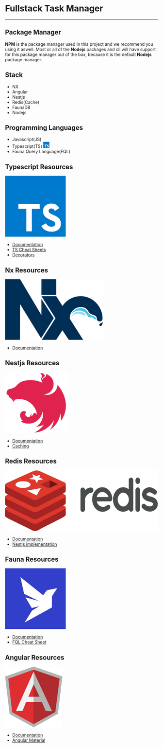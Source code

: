 # Fullstack Task Manager

---

## Package Manager

**NPM** is the package manager used in this project and we recommend you using it aswell. Most or all of the **Nodejs** packages and cli will have support for this package manager out of the box, because it is the default **Nodejs** package manager.

## Stack

- NX
- Angular
- Nestjs
- Redis(Cache)
- FaunaDB
- Nodejs

## Programming Languages

- Javascript(JS)
- Typescript(TS) <img src="./images/language/Typescript.png" alt="Typescript" height="20px" />
- Fauna Query Language(FQL)

## Typescript Resources

<img src="./images/language/Typescript.png" alt="Typescript" height="200px" />

- [Documentation](https://www.typescriptlang.org/docs/)
- [TS Cheat Sheets](https://www.typescriptlang.org/cheatsheets)
- [Decorators](https://www.typescriptlang.org/docs/handbook/decorators.html)

## Nx Resources

<img src="./images/framework/Nx.png" alt="Nx" height="200px" />

- [Documentation](https://nx.dev/getting-started/intro)

## Nestjs Resources

<img src="./images/framework/Nestjs.svg" alt="Nestjs" height="200px" />

- [Documentation](https://docs.nestjs.com/)
- [Caching](https://docs.nestjs.com/techniques/caching)

## Redis Resources

<img src="./images/database/Redis.svg" alt="Redis" height="200px" />

- [Documentation](https://docs.redis.com/latest/)
- [Nestjs implementation](https://docs.nestjs.com/techniques/caching#different-stores)

## Fauna Resources

<img src="./images/database/Faunadb.jpg" />

- [Documentation](https://docs.fauna.com/fauna/current)
- [FQL Cheat Sheet](https://docs.fauna.com/fauna/current/api/fql/cheat_sheet)

## Angular Resources

<img src="./images/framework/Angular.png" alt="Angular" height="200px" />

- [Documentation](https://angular.io/docs)
- [Angular Material](https://material.angular.io/)
